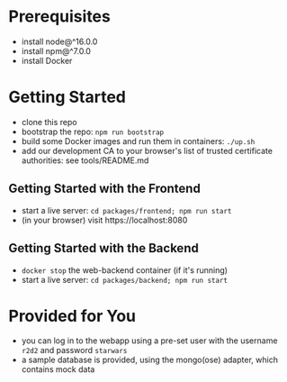 # Prerequisites

- install node@^16.0.0
- install npm@^7.0.0
- install Docker

# Getting Started

- clone this repo
- bootstrap the repo: `npm run bootstrap`
- build some Docker images and run them in containers: `./up.sh`
- add our development CA to your browser's list of trusted certificate authorities: see tools/README.md

## Getting Started with the Frontend

- start a live server: `cd packages/frontend; npm run start`
- (in your browser) visit https://localhost:8080

## Getting Started with the Backend

- `docker stop` the web-backend container (if it's running)
- start a live server: `cd packages/backend; npm run start`

# Provided for You

- you can log in to the webapp using a pre-set user with the username `r2d2` and password `starwars`
- a sample database is provided, using the mongo(ose) adapter, which contains mock data
